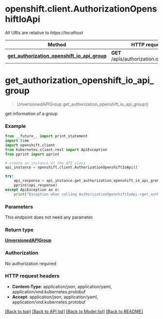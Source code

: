 # openshift.client.AuthorizationOpenshiftIoApi

All URIs are relative to *https://localhost*

Method | HTTP request | Description
------------- | ------------- | -------------
[**get_authorization_openshift_io_api_group**](AuthorizationOpenshiftIoApi.md#get_authorization_openshift_io_api_group) | **GET** /apis/authorization.openshift.io/ | 


# **get_authorization_openshift_io_api_group**
> UnversionedAPIGroup get_authorization_openshift_io_api_group()



get information of a group

### Example 
```python
from __future__ import print_statement
import time
import openshift.client
from kubernetes.client.rest import ApiException
from pprint import pprint

# create an instance of the API class
api_instance = openshift.client.AuthorizationOpenshiftIoApi()

try: 
    api_response = api_instance.get_authorization_openshift_io_api_group()
    pprint(api_response)
except ApiException as e:
    print("Exception when calling AuthorizationOpenshiftIoApi->get_authorization_openshift_io_api_group: %s\n" % e)
```

### Parameters
This endpoint does not need any parameter.

### Return type

[**UnversionedAPIGroup**](UnversionedAPIGroup.md)

### Authorization

No authorization required

### HTTP request headers

 - **Content-Type**: application/json, application/yaml, application/vnd.kubernetes.protobuf
 - **Accept**: application/json, application/yaml, application/vnd.kubernetes.protobuf

[[Back to top]](#) [[Back to API list]](../README.md#documentation-for-api-endpoints) [[Back to Model list]](../README.md#documentation-for-models) [[Back to README]](../README.md)

